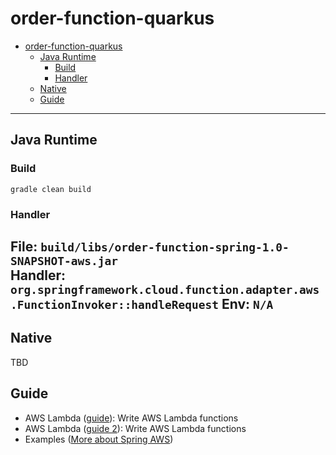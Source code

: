 # order-function-quarkus

<!-- TOC -->
* [order-function-quarkus](#order-function-quarkus)
  * [Java Runtime](#java-runtime)
    * [Build](#build)
    * [Handler](#handler)
  * [Native](#native)
  * [Guide](#guide)
<!-- TOC -->


---
## Java Runtime

### Build
```shell
gradle clean build
```

### Handler
File: `build/libs/order-function-spring-1.0-SNAPSHOT-aws.jar`\
Handler: `org.springframework.cloud.function.adapter.aws.FunctionInvoker::handleRequest`
Env: `N/A`
---
## Native
 TBD

## Guide
- AWS Lambda ([guide](https://docs.spring.io/spring-cloud-function/docs/current/reference/html/aws.html)): Write AWS Lambda functions
- AWS Lambda ([guide 2](https://cloud.spring.io/spring-cloud-function/reference/html/aws.html)): Write AWS Lambda functions
- Examples ([More about Spring AWS](https://github.com/spring-cloud/spring-cloud-function/tree/main/spring-cloud-function-samples))